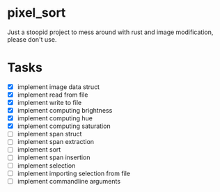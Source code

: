 # pixel_sort
Just a stoopid project to mess around with rust and image modification, please don't use.

# Tasks
- [x] implement image data struct
- [x] implement read from file
- [x] implement write to file
- [x] implement computing brightness
- [x] implement computing hue
- [x] implement computing saturation
- [ ] implement span struct
- [ ] implement span extraction
- [ ] implement sort
- [ ] implement span insertion
- [ ] implement selection
- [ ] implement importing selection from file
- [ ] implement commandline arguments
